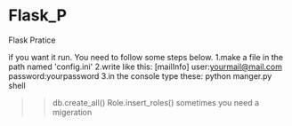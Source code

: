 # Flask_P
Flask Pratice

if you want it run.
You need to follow some steps below.
1.make a file in the path named 'config.ini'
2.write like this:
  [mailInfo]
  user:yourmail@mail.com
  password:yourpassword
3.in the console type these:
  python manger.py shell
  >>db.create_all()
  >>Role.insert_roles()
  sometimes you need a migeration
  
  
